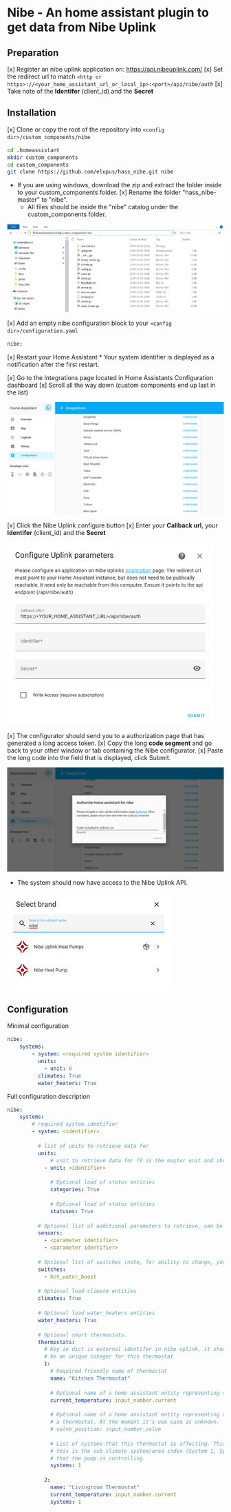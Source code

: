 Nibe - An home assistant plugin to get data from Nibe Uplink
============================================================

Preparation
------------

  [x] Register an nibe uplink application on: https://api.nibeuplink.com/
  [x] Set the redirect url to match `<http or https>://<your_home_assistant_url_or_local_ip>:<port>/api/nibe/auth`
  [x] Take note of the **Identifer** (client_id) and the **Secret**

Installation
------------

  [x] Clone or copy the root of the repository into `<config dir>/custom_components/nibe`

```bash
cd .homeassistant
mkdir custom_components
cd custom_components
git clone https://github.com/elupus/hass_nibe.git nibe
```

  * If you are using windows, download the zip and extract the folder inside to your custom_components folder.
  [x] Rename the folder "hass_nibe-master" to "nibe".
    * All files should be inside the "nibe" catalog under the custom_components folder.

  <img src="/docs/nibe_files_windows.png" alt="Windows folder" />

  [x] Add an empty nibe configuration block to your `<config dir>/configuration.yaml`
```yaml
nibe:
```

  [x] Restart your Home Assistant
    * Your system identifier is displayed as a notification after the first restart.

  [x] Go to the Integrations page located in Home Assistants Configuration dashboard
  [x] Scroll all the way down (custom components end up last in the list)

  <img src="/docs/integrations.png" alt="Integrations page" />

  [x] Click the Nibe Uplink configure button
  [x] Enter your **Callback url**, your **Identifer** (client_id) and the **Secret**

  <img src="/docs/nibe_config.png" alt="Configure uplink parameters" />

  [x] The configurator should send you to a authorization page that has generated a long access token.
  [x] Copy the long **code segment** and go back to your other window or tab containing the Nibe configurator.
  [x] Paste the long code into the field that is displayed, click Submit.

  <img src="/docs/nibe_authorize.png" alt="Authorize home assistant for nibe" />

  * The system should now have access to the Nibe Uplink API.
  
  <img src="/docs/nibe_integration.png" alt="Integration page example" />

Configuration
-------------

Minimal configuration
```yaml
nibe:
    systems:
        - system: <required system identifier>
          units:
            - unit: 0
          climates: True
          water_heaters: True
```

Full configuration description
```yaml
nibe:
    systems:
        # required system identifier
        - system: <identifier>

          # list of units to retrieve data for
          units:
              # unit to retrieve data for (0 is the master unit and should always exist)
            - unit: <identifier>

              # Optional load of status entities
              categories: True

              # Optional load of status entities
              statuses: True

          # Optional list of additional parameters to retrieve, can be done here or on the sensor platform.
          sensors:
            - <parameter identifier>
            - <parameter identifier>

          # Optional list of switches (note, for ability to change, you need to use writeaccess and have payed license).
          switches:
            - hot_water_boost

          # Optional load climate entities
          climates: True

          # Optional load water_heaters entities
          water_heaters: True

          # Optional smart thermostats.
          thermostats:
            # Key in dict is external identifer in nibe uplink, it should
            # be an unique integer for this thermostat
            1:
              # Required friendly name of thermostat
              name: "Kitchen Thermostat"

              # Optional name of a home assistant entity representing current temperature
              current_temperature: input_number.current

              # Optional name of a home assistant entity representing valve position of
              # a thermostat. At the moment it's use case is unknown.
              # valve_position: input_number.valve

              # List of systems that this thermostat is affecting. This is
              # this is the sub climate system/area index (System 1, System 2, ..)
              # that the pump is controlling.
              systems: 1

            2:
              name: "Livingroom Thermostat"
              current_temperature: input_number.current
              systems: 1
```
